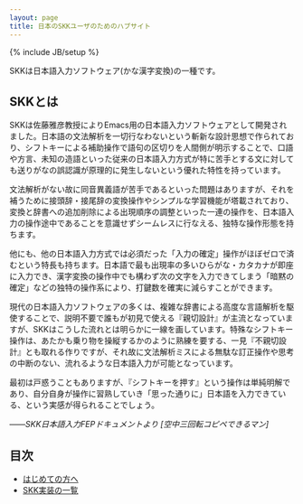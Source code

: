 ```yaml
---
layout: page
title: 日本のSKKユーザのためのハブサイト
---
```

{% include JB/setup %}

SKKは日本語入力ソフトウェア(かな漢字変換)の一種です。

SKKとは
-------

SKKは佐藤雅彦教授によりEmacs用の日本語入力ソフトウェアとして開発されました。日本語の文法解析を一切行なわないという斬新な設計思想で作られており、シフトキーによる補助操作で語句の区切りを人間側が明示することで、口語や方言、未知の造語といった従来の日本語入力方式が特に苦手とする文に対しても送りがなの誤認識が原理的に発生しないという優れた特性を持っています。

文法解析がない故に同音異義語が苦手であるといった問題はありますが、それを補うために接頭辞・接尾辞の変換操作やシンプルな学習機能が塔載されており、変換と辞書への追加削除による出現順序の調整といった一連の操作を、日本語入力の操作途中であることを意識せずシームレスに行なえる、独特な操作形態を持ちます。

他にも、他の日本語入力方式では必須だった「入力の確定」操作がほぼゼロで済むという特長も持ちます。日本語で最も出現率の多いひらがな・カタカナが即座に入力でき、漢字変換の操作中でも構わず次の文字を入力できてしまう「暗黙の確定」などの独特の操作系により、打鍵数を確実に減らすことができます。

現代の日本語入力ソフトウェアの多くは、複雑な辞書による高度な言語解析を駆使することで、説明不要で誰もが初見で使える『親切設計』が主流となっていますが、SKKはこうした流れとは明らかに一線を画しています。特殊なシフトキー操作は、あたかも乗り物を操縦するかのように熟練を要する、一見『不親切設計』とも取れる作りですが、それ故に文法解析ミスによる無駄な訂正操作や思考の中断のない、流れるような日本語入力が可能となっています。

最初は戸惑うこともありますが、『シフトキーを押す』という操作は単純明解であり、自分自身が操作に習熟していき「思った通りに」日本語を入力できている、という実感が得られることでしょう。

——*SKK日本語入力FEPドキュメントより \[空中三回転コピペできるマン\]*

目次
----

 * [はじめての方へ](/for_beginers)
 * [SKK実装の一覧](/list)

